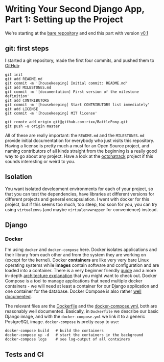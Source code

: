 # Writing Your Second Django App, Part 1: Setting up the Project

We're starting at the [bare repository](https://github.com/rixx/BattlePony) and end this part with version [v0.1]()

## git: first steps

I started a git repository, made the first four commits, and pushed them to [GitHub](https://github.com/rixx/BattlePony):

```shell
git init
git add README.md
git commit -m '[housekeeping] Initial commit: README.md'
git add MILESTONES.md
git commit -m '[documentation] First version of the milestone definition'
git add CONTRIBUTORS
git commit -m '[housekeeping] Start CONTRIBUTORS list immediately'
git add LICENSE
git commit -m '[housekeeping] MIT license'

git remote add origin git@github.com:rixx/BattlePony.git
git push -u origin master
```

All of these are really important: the `README.md` and the `MILESTONES.md` provide initial documentation for everybody
who just visits this repository. Having a license is pretty much a must for an Open Source project, and naming
contributors of all kinds straight from the beginning is a really good way to go about any project. Have a look at the
[octohatrack](https://github.com/LABHR/octohatrack) project if this sounds interesting or weird to you.

## Isolation

You want isolated development environments for each of your project, so that you can test the dependencies, have
libraries at different versions for different projects and general encapsulation. I went with docker for this project,
but if this seems too much, too steep, too soon for you, you can try using `virtualenv`s (and maybe `virtualenvwrapper` for convenience) instead.

## Django


### Docker

I'm using `docker` and `docker-compose` here. Docker isolates applications and their library from each other and from
the system they are working on (except for the kernel). Docker **containers** are like very very bare Linux operating
systems while **images** contain software and configuration and are loaded into a container. There is a very beginner
friendly [guide](https://docs.docker.com/linux/step_two/) and a more in-depth [architecture
explanation](https://docs.docker.com/engine/understanding-docker/) that you might want to check out.
Docker Compose is a tool to manage applications that need multiple docker containers - we will need at least a container
for our Django application and one container for the database. Docker Compose is also rather [well
documented](https://docs.docker.com/compose/overview/).

The relevant files are the [Dockerfile](link) and the [docker-compose.yml](link), both are reasonably well documented.
Basically, in `Dockerfile` we describe our basic Django image, and with the `docker-compose.yml` we link it to a generic
PostgreSQL image. `docker-compose` is pretty easy to use:

```shell
docker-compose build   # build the containers
docker-compose up -d   # start the containers in the background
docker-compose logs    # see log-output of all containers
```

## Tests and CI
